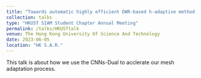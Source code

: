 ```yaml
---
title: "Towards automatic highly efficient DWR-based h-adaptive method in Newton-GMG framework for steady Euler equa- tions"
collection: talks
type: "HKUST SIAM Student Chapter Annual Meeting"
permalink: /talks/HKUSTtalk
venue: The Hong Kong University Of Science And Technology
date: 2023-06-05
location: "HK S.A.R."
---
```


This talk is about how we use the CNNs-Dual to acclerate our mesh adaptation process.
